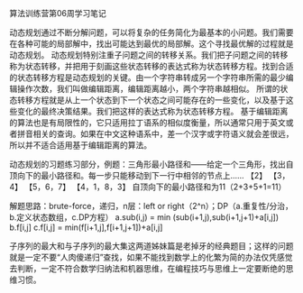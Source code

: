 算法训练营第06周学习笔记


动态规划通过不断分解问题，可以将复杂的任务简化为最基本的小问题。我们需要在各种可能的局部解中，找出可能达到最优的局部解。这个寻找最优解的过程就是动态规划。
动态规划特别注重子问题之间的转移关系。我们把子问题之间的转移称为状态转移，并把用于刻画这些状态转移的表达式称为状态转移方程。找到合适的状态转移方程是动态规划的关键。由一个字符串转成另一个字符串所需的最少编辑操作次数，我们叫做编辑距离，编辑距离越小，两个字符串越相似。
所谓的状态转移方程就是从上一个状态到下一个状态之间可能存在的一些变化，以及基于这些变化的最终决策结果。我们把这样的表达式称为状态转移方程。
基于编辑距离的算法也是有局限性的，它只适用拉丁语系的相似度衡量，所以通常只用于英文或者拼音相关的查询。如果在中文这种语系中，差一个汉字或字符语义就会差很远，所以并不适合适用基于编辑距离的算法。

动态规划的习题练习部分，例题：三角形最小路径和——给定一个三角形，找出自顶向下的最小路径和。每一步只能移动到下一行中相邻的节点上……
	      【2】
	    【3，4】
	  【5，6，7】
	【4，1，8，3】
自顶向下的最小路径和为11（2+3+5+1=11）

解题思路：brute-force，递归，n层：left or right（2^n）；DP（a.重复性/分治，b.定义状态数组，c.DP方程）
a.sub(i,j) = min (sub(i+1,j),sub(i+1,j+1)+a[i,j])
b.f[i,j]
c.f[i,j] = min(f[i+1,j],f[i+1,j+1])+a[i,j]

子序列的最大和与子序列的最大集这两道姊妹篇是老掉牙的经典题目；这样的问题就是一定不要“人肉傻递归”查找，如果不能找到数学上的化繁为简的办法仅凭感觉去判断，一定不符合数学归纳法和机器思维，在编程技巧与思维上一定要断绝的思维习惯。
